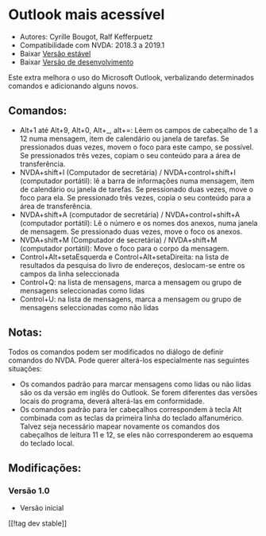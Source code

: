 # Outlook mais acessível #

* Autores: Cyrille Bougot, Ralf Kefferpuetz
* Compatibilidade com NVDA: 2018.3 a 2019.1
* Baixar [Versão estável][1]
* Baixar [Versão de desenvolvimento][2]

Este extra melhora o uso do Microsoft Outlook, verbalizando determinados
comandos e adicionando alguns novos.

## Comandos:

* Alt+1 até Alt+9, Alt+0, Alt+_, alt+=: Lêem os campos de cabeçalho de 1 a
  12 numa mensagem, item de calendário ou janela de tarefas. Se pressionados
  duas vezes, movem o foco para este campo, se possível. Se pressionados
  três vezes, copiam o seu conteúdo para a área de transferência.
* NVDA+shift+I (Computador de secretária) / NVDA+control+shift+I (computador
  portátil): lê a barra de informações numa mensagem, item de calendário ou
  janela de tarefas. Se pressionado duas vezes, move o foco para ela. Se
  pressionado três vezes, copia o seu conteúdo para a área de transferência.
* NVDA+shift+A (computador de secretária) / NVDA+control+shift+A (computador
  portátil): Lê o número e os nomes dos anexos, numa janela de mensagem. Se
  pressionado duas vezes, move o foco os anexos.
* NVDA+shift+M (Computador de secretária) / NVDA+shift+M (computador
  portátil): Move o foco para o corpo da mensagem.
* Control+Alt+setaEsquerda e Control+Alt+setaDireita: na lista de resultados
  da pesquisa do livro de endereços, deslocam-se entre os campos da linha
  seleccionada
* Control+Q: na lista de mensagens, marca a mensagem ou grupo de mensagens
  seleccionadas como lidas
* Control+U: na lista de mensagens, marca a mensagem ou grupo de mensagens
  seleccionadas como não lidas

## Notas:

Todos os comandos podem ser modificados no diálogo de definir comandos do
NVDA. Pode querer alterá-los especialmente nas seguintes situações:

* Os comandos padrão para marcar mensagens como lidas ou não lidas são os da
  versão em inglês do Outlook. Se forem diferentes das versões locais do
  programa, deverá alterá-las em conformidade.
* Os comandos padrão para ler cabeçalhos correspondem à tecla Alt combinada
  com as teclas da primeira linha do teclado alfanumérico. Talvez seja
  necessário mapear novamente os comandos dos cabeçalhos de leitura 11 e 12,
  se eles não corresponderem ao esquema do teclado local.

## Modificações:

### Versão 1.0

* Versão inicial

[[!tag dev stable]]

[1]: https://addons.nvda-project.org/files/get.php?file=outlookextended

[2]: https://addons.nvda-project.org/files/get.php?file=outlookextended-dev
